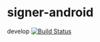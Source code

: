 # signer-android
develop [![Build Status](https://travis-ci.com/gruut/signer-android.svg?branch=develop)](https://travis-ci.com/gruut/signer-android)
